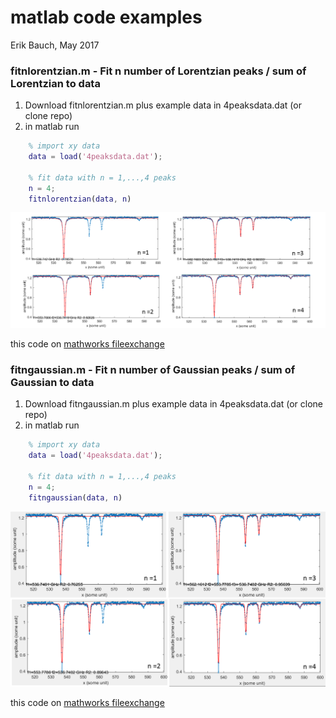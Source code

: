 # matlab code examples 
Erik Bauch, May 2017

### fitnlorentzian.m - Fit n number of Lorentzian peaks / sum of Lorentzian to data

1. Download fitnlorentzian.m plus example data in 4peaksdata.dat (or clone repo) 
2. in matlab run
```matlab
    % import xy data
    data = load('4peaksdata.dat');
    
    % fit data with n = 1,...,4 peaks
    n = 4;
    fitnlorentzian(data, n)
```

![Lorentzian fitting example](https://github.com/ebauch/matlab/blob/master/4peaksdata.png)

this code on [mathworks fileexchange](https://www.mathworks.com/matlabcentral/fileexchange/63748-fitnlorentzian-xydata--parameters--fit-sum-of-lorentzian-to-data)

### fitngaussian.m - Fit n number of Gaussian peaks / sum of Gaussian to data 

1. Download fitngaussian.m plus example data in 4peaksdata.dat (or clone repo) 
2. in matlab run
```matlab
    % import xy data
    data = load('4peaksdata.dat');
    
    % fit data with n = 1,...,4 peaks
    n = 4;
    fitngaussian(data, n)
```

![Gaussian fitting example](https://github.com/ebauch/matlab/blob/master/4peaksdata_gaussian.png)

this code on [mathworks fileexchange](https://www.mathworks.com/matlabcentral/fileexchange/63748-fitnlorentzian-xydata--parameters--fit-sum-of-lorentzian-to-data)

